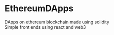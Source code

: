 # EthereumDApps
DApps on ethereum blockchain made using solidity <br />
Simple front ends using react and web3
